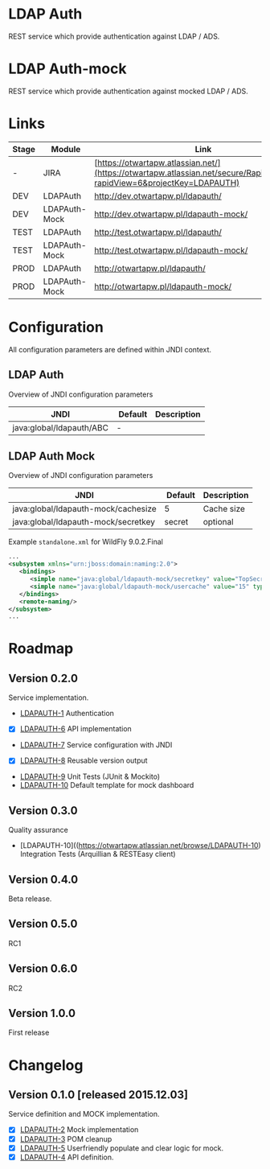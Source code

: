 # LDAP Auth
REST service which provide authentication against LDAP / ADS.

# LDAP Auth-mock
REST service which provide authentication against mocked LDAP / ADS.

# Links
| Stage | Module  | Link  |
| -------------| ------------- | ------------- |
| - | JIRA | [https://otwartapw.atlassian.net/](https://otwartapw.atlassian.net/secure/RapidBoard.jspa?rapidView=6&projectKey=LDAPAUTH)  |
| DEV | LDAPAuth | http://dev.otwartapw.pl/ldapauth/  |
| DEV | LDAPAuth-Mock | http://dev.otwartapw.pl/ldapauth-mock/  |
| TEST | LDAPAuth | http://test.otwartapw.pl/ldapauth/  |
| TEST | LDAPAuth-Mock | http://test.otwartapw.pl/ldapauth-mock/  |
| PROD | LDAPAuth | http://otwartapw.pl/ldapauth/  |
| PROD | LDAPAuth-Mock | http://otwartapw.pl/ldapauth-mock/  |


# Configuration
All configuration parameters are defined within JNDI context.  

## LDAP Auth
Overview of JNDI configuration parameters

| JNDI | Default  | Description  |
| -------------| ------------- | ------------- |
| java:global/ldapauth/ABC | - |  |

## LDAP Auth Mock
Overview of JNDI configuration parameters

| JNDI | Default  | Description  |
| -------------| ------------- | ------------- |
| java:global/ldapauth-mock/cachesize | 5 | Cache size |
| java:global/ldapauth-mock/secretkey | secret | optional |

Example `standalone.xml` for WildFly 9.0.2.Final
```xml
...
<subsystem xmlns="urn:jboss:domain:naming:2.0">
   <bindings>
      <simple name="java:global/ldapauth-mock/secretkey" value="TopSecret.!" type="java.lang.String"/>
      <simple name="java:global/ldapauth-mock/usercache" value="15" type="int"/>
   </bindings>
   <remote-naming/>
</subsystem>
...
```

# Roadmap

## Version 0.2.0
Service implementation.
* [LDAPAUTH-1](https://otwartapw.atlassian.net/browse/LDAPAUTH-1) Authentication
* [x] [LDAPAUTH-6](https://otwartapw.atlassian.net/browse/LDAPAUTH-6) API implementation
* [LDAPAUTH-7](https://otwartapw.atlassian.net/browse/LDAPAUTH-7) Service configuration with JNDI
* [x] [LDAPAUTH-8](https://otwartapw.atlassian.net/browse/LDAPAUTH-8) Reusable version output
* [LDAPAUTH-9](https://otwartapw.atlassian.net/browse/LDAPAUTH-9) Unit Tests (JUnit & Mockito)
* [LDAPAUTH-10](https://otwartapw.atlassian.net/browse/LDAPAUTH-10) Default template for mock dashboard


## Version 0.3.0
Quality assurance 
* [LDAPAUTH-10]((https://otwartapw.atlassian.net/browse/LDAPAUTH-10) Integration Tests (Arquillian & RESTEasy client)

## Version 0.4.0
Beta release.

## Version 0.5.0
RC1  

## Version 0.6.0
RC2  


## Version 1.0.0
First release


# Changelog

## Version 0.1.0 [released 2015.12.03]
Service definition and MOCK implementation.
* [x] [LDAPAUTH-2](https://otwartapw.atlassian.net/browse/LDAPAUTH-2) Mock implementation
* [x] [LDAPAUTH-3](https://otwartapw.atlassian.net/browse/LDAPAUTH-3) POM cleanup
* [x] [LDAPAUTH-5](https://otwartapw.atlassian.net/browse/LDAPAUTH-5) Userfriendly populate and clear logic for mock.
* [x] [LDAPAUTH-4](https://otwartapw.atlassian.net/browse/LDAPAUTH-4) API definition.
